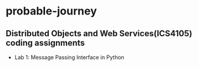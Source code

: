# probable-journey
<h2>Distributed Objects and Web Services(ICS4105) coding assignments</h2>
<ul>
  <li>Lab 1: Message Passing Interface in Python</li>
</ul>
